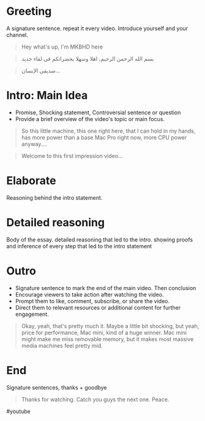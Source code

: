 # Greeting
A signature sentence. repeat it every video. Introduce yourself and your channel.

> Hey what's up, I'm MKBHD here

> بسم الله الرحمن الرحيم، اهلا وسهلا بحضراتكم فى لقاء جديد

> صديقى الإنسان...

# Intro: Main Idea
* Promise, Shocking statement, Controversial sentence or question
* Provide a brief overview of the video's topic or main focus.

> So this little machine, this one right here, that I can hold in my hands, has more power than a base Mac Pro right now, more CPU power anyway....

> Welcome to this first impression video...

# Elaborate
Reasoning behind the intro statement. 

# Detailed reasoning 
Body of the essay. detailed reasoning that led to the intro. showing proofs and inference of every step that led to the intro statement

# Outro
* Signature sentence to mark the end of the main video. Then conclusion
* Encourage viewers to take action after watching the video.
* Prompt them to like, comment, subscribe, or share the video.
* Direct them to relevant resources or additional content for further engagement.

> Okay, yeah, that's pretty much it.
> Maybe a little bit shocking, but yeah, price for performance, Mac mini, kind of a huge winner.
> Mac mini might make me miss removable memory, but it makes most massive media machines feel pretty mid.

# End
Signature sentences, thanks + goodbye 

> Thanks for watching.
> Catch you guys the next one.
> Peace.

#youtube
